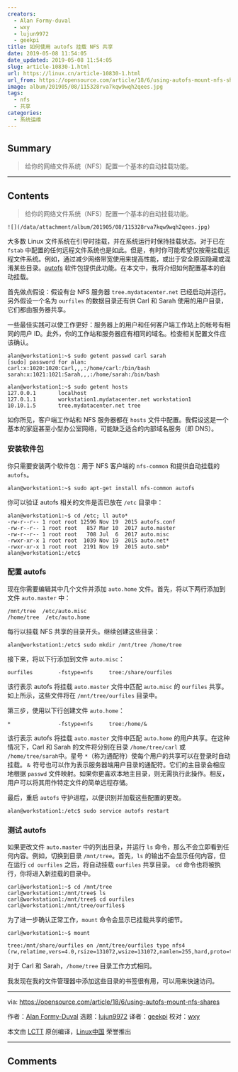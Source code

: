 ```yaml
---
creators:
  - Alan Formy-duval
  - wxy
  - lujun9972
  - geekpi
title: 如何使用 autofs 挂载 NFS 共享
date: 2019-05-08 11:54:05
date_updated: 2019-05-08 11:54:05
slug: article-10830-1.html
url: https://linux.cn/article-10830-1.html
url_from: https://opensource.com/article/18/6/using-autofs-mount-nfs-shares
image: album/201905/08/115328rva7kqw9wqh2qees.jpg
tags:
  - nfs
  - 共享
categories:
  - 系统运维
---
```


## Summary

> 给你的网络文件系统（NFS）配置一个基本的自动挂载功能。

***

<!-- more -->

## Contents

> 
> 给你的网络文件系统（NFS）配置一个基本的自动挂载功能。
> 
> 
> 

`![](/data/attachment/album/201905/08/115328rva7kqw9wqh2qees.jpg)`

大多数 Linux 文件系统在引导时挂载，并在系统运行时保持挂载状态。对于已在 `fstab` 中配置的任何远程文件系统也是如此。但是，有时你可能希望仅按需挂载远程文件系统。例如，通过减少网络带宽使用来提高性能，或出于安全原因隐藏或混淆某些目录。[autofs](https://wiki.archlinux.org/index.php/autofs) 软件包提供此功能。在本文中，我将介绍如何配置基本的自动挂载。

首先做点假设：假设有台 NFS 服务器 `tree.mydatacenter.net` 已经启动并运行。另外假设一个名为 `ourfiles` 的数据目录还有供 Carl 和 Sarah 使用的用户目录，它们都由服务器共享。

一些最佳实践可以使工作更好：服务器上的用户和任何客户端工作站上的帐号有相同的用户 ID。此外，你的工作站和服务器应有相同的域名。检查相关配置文件应该确认。

```shell
alan@workstation1:~$ sudo getent passwd carl sarah
[sudo] password for alan:
carl:x:1020:1020:Carl,,,:/home/carl:/bin/bash
sarah:x:1021:1021:Sarah,,,:/home/sarah:/bin/bash

alan@workstation1:~$ sudo getent hosts
127.0.0.1       localhost
127.0.1.1       workstation1.mydatacenter.net workstation1
10.10.1.5       tree.mydatacenter.net tree
```

如你所见，客户端工作站和 NFS 服务器都在 `hosts` 文件中配置。我假设这是一个基本的家庭甚至小型办公室网络，可能缺乏适合的内部域名服务（即 DNS）。

### 安装软件包

你只需要安装两个软件包：用于 NFS 客户端的 `nfs-common` 和提供自动挂载的 `autofs`。

```shell
alan@workstation1:~$ sudo apt-get install nfs-common autofs
```

你可以验证 autofs 相关的文件是否已放在 `/etc` 目录中：

```shell
alan@workstation1:~$ cd /etc; ll auto*
-rw-r--r-- 1 root root 12596 Nov 19  2015 autofs.conf
-rw-r--r-- 1 root root   857 Mar 10  2017 auto.master
-rw-r--r-- 1 root root   708 Jul  6  2017 auto.misc
-rwxr-xr-x 1 root root  1039 Nov 19  2015 auto.net*
-rwxr-xr-x 1 root root  2191 Nov 19  2015 auto.smb*
alan@workstation1:/etc$
```

### 配置 autofs

现在你需要编辑其中几个文件并添加 `auto.home` 文件。首先，将以下两行添加到文件 `auto.master` 中：

```shell
/mnt/tree  /etc/auto.misc
/home/tree  /etc/auto.home
```

每行以挂载 NFS 共享的目录开头。继续创建这些目录：

```shell
alan@workstation1:/etc$ sudo mkdir /mnt/tree /home/tree
```

接下来，将以下行添加到文件 `auto.misc`：

```shell
ourfiles        -fstype=nfs     tree:/share/ourfiles
```

该行表示 autofs 将挂载 `auto.master` 文件中匹配 `auto.misc` 的 `ourfiles` 共享。如上所示，这些文件将在 `/mnt/tree/ourfiles` 目录中。

第三步，使用以下行创建文件 `auto.home`：

```shell
*               -fstype=nfs     tree:/home/&
```

该行表示 autofs 将挂载 `auto.master` 文件中匹配 `auto.home` 的用户共享。在这种情况下，Carl 和 Sarah 的文件将分别在目录 `/home/tree/carl` 或 `/home/tree/sarah`中。星号 `*`（称为通配符）使每个用户的共享可以在登录时自动挂载。`＆` 符号也可以作为表示服务器端用户目录的通配符。它们的主目录会相应地根据 `passwd` 文件映射。如果你更喜欢本地主目录，则无需执行此操作。相反，用户可以将其用作特定文件的简单远程存储。

最后，重启 `autofs` 守护进程，以便识别并加载这些配置的更改。

```shell
alan@workstation1:/etc$ sudo service autofs restart
```

### 测试 autofs

如果更改文件 `auto.master` 中的列出目录，并运行 `ls` 命令，那么不会立即看到任何内容。例如，切换到目录 `/mnt/tree`。首先，`ls` 的输出不会显示任何内容，但在运行 `cd ourfiles` 之后，将自动挂载 `ourfiles` 共享目录。 `cd` 命令也将被执行，你将进入新挂载的目录中。

```shell
carl@workstation1:~$ cd /mnt/tree
carl@workstation1:/mnt/tree$ ls
carl@workstation1:/mnt/tree$ cd ourfiles
carl@workstation1:/mnt/tree/ourfiles$
```

为了进一步确认正常工作，`mount` 命令会显示已挂载共享的细节。

```shell
carl@workstation1:~$ mount

tree:/mnt/share/ourfiles on /mnt/tree/ourfiles type nfs4 (rw,relatime,vers=4.0,rsize=131072,wsize=131072,namlen=255,hard,proto=tcp,timeo=600,retrans=2,sec=sys,clientaddr=10.10.1.22,local_lock=none,addr=10.10.1.5)
```

对于 Carl 和 Sarah，`/home/tree` 目录工作方式相同。

我发现在我的文件管理器中添加这些目录的书签很有用，可以用来快速访问。

---

via: <https://opensource.com/article/18/6/using-autofs-mount-nfs-shares>

作者：[Alan Formy-Duval](https://opensource.com/users/alanfdoss) 选题：[lujun9972](https://github.com/lujun9972) 译者：[geekpi](https://github.com/geekpi) 校对：[wxy](https://github.com/wxy)

本文由 [LCTT](https://github.com/LCTT/TranslateProject) 原创编译，[Linux中国](https://linux.cn/) 荣誉推出

***

## Comments
